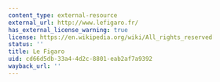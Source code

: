 ```yaml
---
content_type: external-resource
external_url: http://www.lefigaro.fr/
has_external_license_warning: true
license: https://en.wikipedia.org/wiki/All_rights_reserved
status: ''
title: Le Figaro
uid: cd66d5db-33a4-4d2c-8801-eab2af7a9392
wayback_url: ''
---
```

